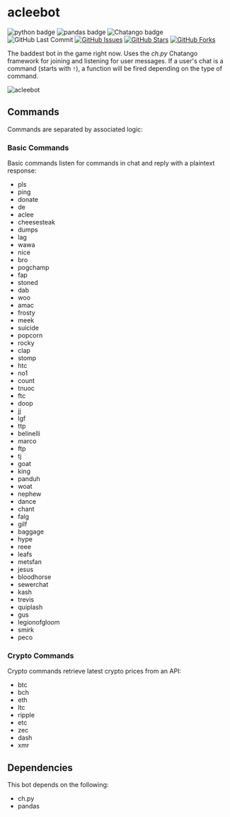 # acleebot

![python badge](https://img.shields.io/badge/python-3.7-blue.svg?longCache=true&style=flat-square)
![pandas badge](https://img.shields.io/badge/pandas-0.24.0-blue.svg?longCache=true&style=flat-square)
![Chatango badge](https://img.shields.io/badge/platform-Chatango-lightgray.svg?longCache=true&style=flat-square)
![GitHub Last Commit](https://img.shields.io/github/last-commit/google/skia.svg?style=flat-square&colorA=36363e&logo=GitHub)
[![GitHub Issues](https://img.shields.io/github/issues/toddbirchard/acleebot.svg?style=flat-square&colorB=daa000&colorA=36363e&logo=GitHub)](https://github.com/toddbirchard/acleebot/issues)
[![GitHub Stars](https://img.shields.io/github/stars/toddbirchard/acleebot.svg?style=flat-square&colorB=daa000&colorA=36363e&logo=GitHub)](https://github.com/toddbirchard/acleebot/stargazers)
[![GitHub Forks](https://img.shields.io/github/forks/toddbirchard/acleebot.svg?style=flat-square&colorB=FCC624&colorA=36363e&logo=GitHub)](https://github.com/toddbirchard/acleebot/network)

The baddest bot in the game right now. Uses the *ch.py* Chatango framework for joining and listening for user messages. If a user's chat is a command (starts with `!`), a function will be fired depending on the type of command.

![acleebot](https://github.com/toddbirchard/acleebot/blob/master/img/acleebot.jpg)

## Commands

Commands are separated by associated logic:

### Basic Commands

Basic commands listen for commands in chat and reply with a plaintext response:

- pls
- ping
- donate
- de
- aclee
- cheesesteak
- dumps
- lag
- wawa
- nice
- bro
- pogchamp
- fap
- stoned
- dab
- woo
- amac
- frosty
- meek
- suicide
- popcorn
- rocky
- clap
- stomp
- htc
- no1
- count
- tnuoc
- ftc
- doop
- jj
- lgf
- ttp
- belinelli
- marco
- ftp
- tj
- goat
- king
- panduh
- woat
- nephew
- dance
- chant
- falg
- gilf
- baggage
- hype
- reee
- leafs
- metsfan
- jesus
- bloodhorse
- sewerchat
- kash
- trevis
- quiplash
- gus
- legionofgloom
- smirk
- peco

### Crypto Commands

Crypto commands retrieve latest crypto prices from an API:

- btc
- bch
- eth
- ltc
- ripple
- etc
- zec
- dash
- xmr

## Dependencies

This bot depends on the following:

- ch.py
- pandas
